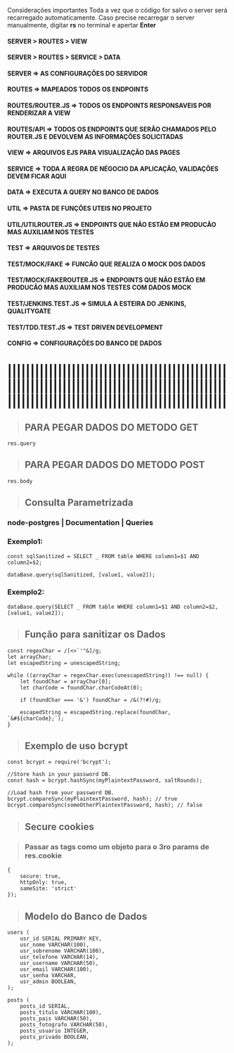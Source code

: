Considerações importantes
Toda a vez que o código for salvo o server será recarregado automaticamente.
Caso precise recarregar o server manualmente, digitar **rs** no terminal e apertar **Enter**

#### SERVER > ROUTES > VIEW

#### SERVER > ROUTES > SERVICE > DATA

#### SERVER => AS CONFIGURAÇÕES DO SERVIDOR

#### ROUTES => MAPEADOS TODOS OS ENDPOINTS

#### ROUTES/ROUTER.JS => TODOS OS ENDPOINTS RESPONSAVEIS POR RENDERIZAR A VIEW

#### ROUTES/API => TODOS OS ENDPOINTS QUE SERÃO CHAMADOS PELO ROUTER.JS E DEVOLVEM AS INFORMAÇÕES SOLICITADAS

#### VIEW => ARQUIVOS EJS PARA VISUALIZAÇÃO DAS PAGES

#### SERVICE => TODA A REGRA DE NÉGOCIO DA APLICAÇÃO, VALIDAÇÕES DEVEM FICAR AQUI

#### DATA => EXECUTA A QUERY NO BANCO DE DADOS

#### UTIL => PASTA DE FUNÇÕES UTEIS NO PROJETO

#### UTIL/UTILROUTER.JS => ENDPOINTS QUE NÃO ESTÃO EM PRODUCÃO MAS AUXILIAM NOS TESTES

#### TEST => ARQUIVOS DE TESTES

#### TEST/MOCK/FAKE => FUNCÃO QUE REALIZA O MOCK DOS DADOS

#### TEST/MOCK/FAKEROUTER.JS => ENDPOINTS QUE NÃO ESTÃO EM PRODUCÃO MAS AUXILIAM NOS TESTES COM DADOS MOCK

#### TEST/JENKINS.TEST.JS => SIMULA A ESTEIRA DO JENKINS, QUALITYGATE

#### TEST/TDD.TEST.JS => TEST DRIVEN DEVELOPMENT

#### CONFIG => CONFIGURAÇÕES DO BANCO DE DADOS

#

# ||||||||||||||||||||||||||||||||||||||||||||||||||||||||||||||||||||||||||||||||||||||||||||||||||||||||||||||||||||||||||||||||||||||||||||||||

> ## PARA PEGAR DADOS DO METODO GET

`res.query`

> ## PARA PEGAR DADOS DO METODO POST

`res.body`

> ## Consulta Parametrizada

### node-postgres | Documentation | Queries

### **Exemplo1:**

    const sqlSanitized = SELECT _ FROM table WHERE column1=$1 AND column2=$2;

    dataBase.query(sqlSanitized, [value1, value2]);

### **Exemplo2:**

    dataBase.query(SELECT _ FROM table WHERE column1=$1 AND column2=$2, [value1, value2]);

> ## Função para **sanitizar** os Dados

    const regexChar = /[<>`'"&]/g;
    let arrayChar;
    let escapedString = unescapedString;

    while ((arrayChar = regexChar.exec(unescapedString)) !== null) {
        let foundChar = arrayChar[0];
        let charCode = foundChar.charCodeAt(0);

        if (foundChar === '&') foundChar = /&(?!#)/g;

        escapedString = escapedString.replace(foundChar, `&#${charCode};`);
    }

> ## Exemplo de uso bcrypt

    const bcrypt = require('bcrypt');

    //Store hash in your password DB.
    const hash = bcrypt.hashSync(myPlaintextPassword, saltRounds);

    //Load hash from your password DB.
    bcrypt.compareSync(myPlaintextPassword, hash); // true
    bcrypt.compareSync(someOtherPlaintextPassword, hash); // false

> ## Secure cookies

> ### Passar as tags como um objeto para o 3ro params de res.cookie

    {
        secure: true,
        httpOnly: true,
        sameSite: 'strict'
    });

> ## Modelo do Banco de Dados

    users (
        usr_id SERIAL PRIMARY KEY,
        usr_nome VARCHAR(100),
        usr_sobrenome VARCHAR(100),
        usr_telefone VARCHAR(14),
        usr_username VARCHAR(50),
        usr_email VARCHAR(100),
        usr_senha VARCHAR,
        usr_admin BOOLEAN,
    );

    posts (
        posts_id SERIAL,
        posts_titulo VARCHAR(100),
        posts_pais VARCHAR(50),
        posts_fotografo VARCHAR(50),
        posts_usuario INTEGER,
        posts_privado BOOLEAN,
    );
